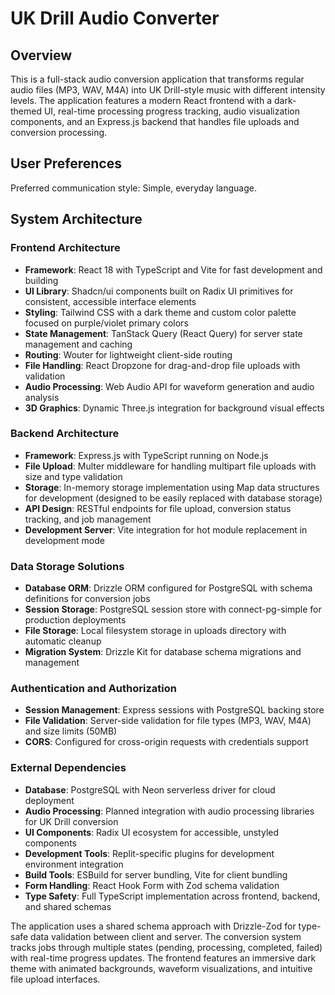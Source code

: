 # UK Drill Audio Converter

## Overview

This is a full-stack audio conversion application that transforms regular audio files (MP3, WAV, M4A) into UK Drill-style music with different intensity levels. The application features a modern React frontend with a dark-themed UI, real-time processing progress tracking, audio visualization components, and an Express.js backend that handles file uploads and conversion processing.

## User Preferences

Preferred communication style: Simple, everyday language.

## System Architecture

### Frontend Architecture
- **Framework**: React 18 with TypeScript and Vite for fast development and building
- **UI Library**: Shadcn/ui components built on Radix UI primitives for consistent, accessible interface elements
- **Styling**: Tailwind CSS with a dark theme and custom color palette focused on purple/violet primary colors
- **State Management**: TanStack Query (React Query) for server state management and caching
- **Routing**: Wouter for lightweight client-side routing
- **File Handling**: React Dropzone for drag-and-drop file uploads with validation
- **Audio Processing**: Web Audio API for waveform generation and audio analysis
- **3D Graphics**: Dynamic Three.js integration for background visual effects

### Backend Architecture
- **Framework**: Express.js with TypeScript running on Node.js
- **File Upload**: Multer middleware for handling multipart file uploads with size and type validation
- **Storage**: In-memory storage implementation using Map data structures for development (designed to be easily replaced with database storage)
- **API Design**: RESTful endpoints for file upload, conversion status tracking, and job management
- **Development Server**: Vite integration for hot module replacement in development mode

### Data Storage Solutions
- **Database ORM**: Drizzle ORM configured for PostgreSQL with schema definitions for conversion jobs
- **Session Storage**: PostgreSQL session store with connect-pg-simple for production deployments
- **File Storage**: Local filesystem storage in uploads directory with automatic cleanup
- **Migration System**: Drizzle Kit for database schema migrations and management

### Authentication and Authorization
- **Session Management**: Express sessions with PostgreSQL backing store
- **File Validation**: Server-side validation for file types (MP3, WAV, M4A) and size limits (50MB)
- **CORS**: Configured for cross-origin requests with credentials support

### External Dependencies
- **Database**: PostgreSQL with Neon serverless driver for cloud deployment
- **Audio Processing**: Planned integration with audio processing libraries for UK Drill conversion
- **UI Components**: Radix UI ecosystem for accessible, unstyled components
- **Development Tools**: Replit-specific plugins for development environment integration
- **Build Tools**: ESBuild for server bundling, Vite for client bundling
- **Form Handling**: React Hook Form with Zod schema validation
- **Type Safety**: Full TypeScript implementation across frontend, backend, and shared schemas

The application uses a shared schema approach with Drizzle-Zod for type-safe data validation between client and server. The conversion system tracks jobs through multiple states (pending, processing, completed, failed) with real-time progress updates. The frontend features an immersive dark theme with animated backgrounds, waveform visualizations, and intuitive file upload interfaces.